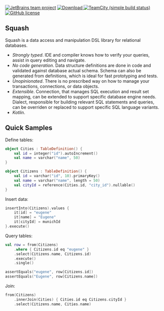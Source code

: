 [![JetBrains team project](http://jb.gg/badges/team.svg)](https://confluence.jetbrains.com/display/ALL/JetBrains+on+GitHub)
[![Download](https://api.bintray.com/packages/kotlin/squash/squash/images/download.svg) ](https://bintray.com/kotlin/squash/squash/_latestVersion)
[![TeamCity (simple build status)](https://img.shields.io/teamcity/http/teamcity.jetbrains.com/s/KotlinTools_Squash_Build.svg)](https://teamcity.jetbrains.com/viewType.html?buildTypeId=KotlinTools_Squash_Build&branch_KotlinTools_Squash=%3Cdefault%3E&tab=buildTypeStatusDiv)
[![GitHub license](https://img.shields.io/badge/license-Apache%20License%202.0-blue.svg?style=flat)](http://www.apache.org/licenses/LICENSE-2.0)

Squash
------

Squash is a data access and manipulation DSL library for relational databases.

* *Strongly typed*. IDE and compiler knows how to verify your queries, assist in query editing and navigate.
* *No code generation*. Data structure definitions are done in code and validated against database actual schema.
  Schema can also be generated from definitions, which is ideal for fast prototyping and tests.
* *Unopinionated*. There is no prescribed way on how to manage your transactions, connections, or data objects.
* *Extensible*. Connection, that manages SQL execution and result set mapping, can be extended to support specific database engine needs.
  Dialect, responsible for building relevant SQL statements and queries, can be overriden or replaced to support specific SQL language variants.
* *Kotlin*.

Quick Samples
-------------

Define tables:

```kotlin
object Cities : TableDefinition() {
    val id = integer("id").autoIncrement()
    val name = varchar("name", 50)
}

object Citizens : TableDefinition() {
    val id = varchar("id", 10).primaryKey()
    val name = varchar("name", length = 50)
    val cityId = reference(Cities.id, "city_id").nullable()
}
```

Insert data:

```kotlin
insertInto(Citizens).values {
    it[id] = "eugene"
    it[name] = "Eugene"
    it[cityId] = munichId
}.execute()
```

Query tables:

```kotlin
val row = from(Citizens)
    .where { Citizens.id eq "eugene" }
    .select(Citizens.name, Citizens.id)
    .execute()
    .single()

assertEquals("eugene", row[Citizens.id])
assertEquals("Eugene", row[Citizens.name])
```

Join:

```kotlin
from(Citizens)
    .innerJoin(Cities) { Cities.id eq Citizens.cityId }
    .select(Citizens.name, Cities.name)
```
